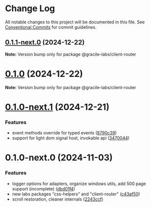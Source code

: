 # Change Log

All notable changes to this project will be documented in this file.
See [Conventional Commits](https://conventionalcommits.org) for commit guidelines.

## [0.1.1-next.0](https://github.com/gracile-web/gracile/compare/@gracile-labs/client-router@0.1.0...@gracile-labs/client-router@0.1.1-next.0) (2024-12-22)

**Note:** Version bump only for package @gracile-labs/client-router

# [0.1.0](https://github.com/gracile-web/gracile/compare/@gracile-labs/client-router@0.1.0-next.1...@gracile-labs/client-router@0.1.0) (2024-12-22)

**Note:** Version bump only for package @gracile-labs/client-router

# [0.1.0-next.1](https://github.com/gracile-web/gracile/compare/@gracile-labs/client-router@0.1.0-next.0...@gracile-labs/client-router@0.1.0-next.1) (2024-12-21)

### Features

* event methods override for typed events ([8790c39](https://github.com/gracile-web/gracile/commit/8790c390ed91ea0455508082358e37bf815eb7ba))
* support for light dom signal host, invokable api ([3470044](https://github.com/gracile-web/gracile/commit/34700449a5a6eff8509e03f3b7100121ab7c2a83))

# 0.1.0-next.0 (2024-11-03)

### Features

* logger options for adapters, organize windows utils, add 500 page support (incomplete) ([dbd01f4](https://github.com/gracile-web/gracile/commit/dbd01f4512fee435de0e28ecdd7bc3e8eb2628c4))
* new labs packages "css-helpers" and "client-router" ([c43af50](https://github.com/gracile-web/gracile/commit/c43af501c94529341757500f3aaaf06b172693dc))
* scroll restoration, cleaner internals ([2243ccf](https://github.com/gracile-web/gracile/commit/2243ccfdede1b06b0d4666a60f935dbd02efcb08))
